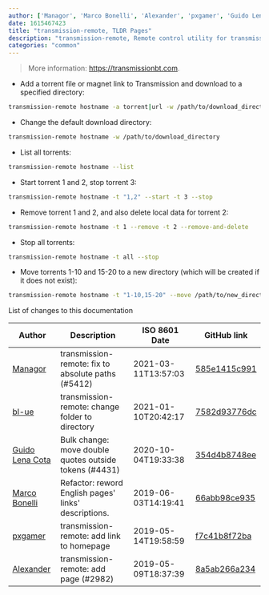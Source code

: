 ```yaml
---
author: ['Managor', 'Marco Bonelli', 'Alexander', 'pxgamer', 'Guido Lena Cota', 'bl-ue']
date: 1615467423
title: "transmission-remote, TLDR Pages"
description: "transmission-remote, Remote control utility for transmission-daemon and transmission."
categories: "common"
---
```

> More information: <https://transmissionbt.com>.

- Add a torrent file or magnet link to Transmission and download to a specified directory:

```bash
transmission-remote hostname -a torrent|url -w /path/to/download_directory
```

- Change the default download directory:

```bash
transmission-remote hostname -w /path/to/download_directory
```

- List all torrents:

```bash
transmission-remote hostname --list
```

- Start torrent 1 and 2, stop torrent 3:

```bash
transmission-remote hostname -t "1,2" --start -t 3 --stop
```

- Remove torrent 1 and 2, and also delete local data for torrent 2:

```bash
transmission-remote hostname -t 1 --remove -t 2 --remove-and-delete
```

- Stop all torrents:

```bash
transmission-remote hostname -t all --stop
```

- Move torrents 1-10 and 15-20 to a new directory (which will be created if it does not exist):

```bash
transmission-remote hostname -t "1-10,15-20" --move /path/to/new_directory
```
List of changes to this documentation


Author | Description | ISO 8601 Date | GitHub link
------|-----|-----|-----
[Managor](mailto:42655600+Managor@users.noreply.github.com) | transmission-remote: fix to absolute paths (#5412) | 2021-03-11T13:57:03 | [585e1415c991](https://github.com/tldr-pages/tldr/commit/585e1415c9914457a6fabcee322659845dbd7288)
[bl-ue](mailto:54780737+bl-ue@users.noreply.github.com) | transmission-remote: change folder to directory | 2021-01-10T20:42:17 | [7582d93776dc](https://github.com/tldr-pages/tldr/commit/7582d93776dc15b9079217876b7849bcdd6c2c2d)
[Guido Lena Cota](mailto:guido.lenacota@kreuzwerker.de) | Bulk change: move double quotes outside tokens (#4431) | 2020-10-04T19:33:38 | [354d4b8748ee](https://github.com/tldr-pages/tldr/commit/354d4b8748ee58813dd6830ced7c3b11067255d7)
[Marco Bonelli](mailto:marco@mebeim.net) | Refactor: reword English pages' links' descriptions. | 2019-06-03T14:19:41 | [66abb98ce935](https://github.com/tldr-pages/tldr/commit/66abb98ce935c0f4516bf30c4d6da72180d5a3ab)
[pxgamer](mailto:owzie123@gmail.com) | transmission-remote: add link to homepage | 2019-05-14T19:58:59 | [f7c41b8f72ba](https://github.com/tldr-pages/tldr/commit/f7c41b8f72baad2d1a407453d5941805622c322a)
[Alexander](mailto:2683344+terminalnode@users.noreply.github.com) | transmission-remote: add page (#2982) | 2019-05-09T18:37:39 | [8a5ab266a234](https://github.com/tldr-pages/tldr/commit/8a5ab266a2348279b0f8a080255135a3d314103b)

